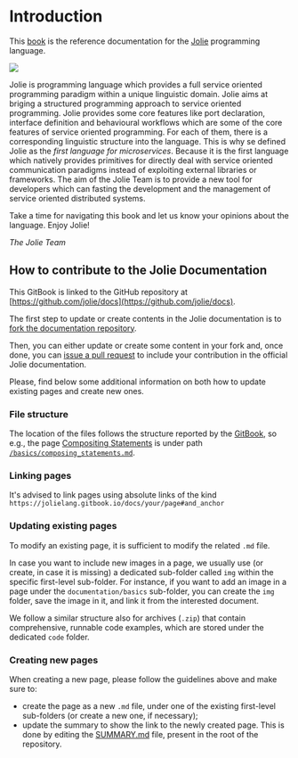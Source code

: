 # Introduction

This [book](https://jolielang.gitbooks.io/docs/content/) is the reference documentation for the [Jolie](http://jolie-lang.org) programming language.

![](./gitbook/assets/jolielogo.png)

Jolie is programming language which provides a full service oriented programming paradigm within a unique linguistic domain. Jolie aims at briging a structured programming approach to service oriented programming. Jolie provides some core features like port declaration, interface definition and behavioural workflows which are some of the core features of service oriented programming. For each of them, there is a corresponding linguistic structure into the language. This is why se defined Jolie as the _first language for microservices_. Because it is the first language which natively provides primitives for directly deal with service oriented communication paradigms instead of exploiting external libraries or frameworks. The aim of the Jolie Team is to provide a new tool for developers which can fasting the development and the management of service oriented distributed systems. 

Take a time for navigating this book and let us know your opinions about the language.
Enjoy Jolie!

_The Jolie Team_



## How to contribute to the Jolie Documentation

This GitBook is linked to the GitHub repository at [https://github.com/jolie/docs](https://github.com/jolie/docs).

The first step to update or create contents in the Jolie documentation is to [fork the documentation repository](https://github.com/jolie/docs#fork-destination-box).

Then, you can either update or create some content in your fork and, once done, you can [issue a pull request](https://help.github.com/articles/creating-a-pull-request/) to include your contribution in the official Jolie documentation.

Please, find below some additional information on both how to update existing pages and create new ones.

### File structure

The location of the files follows the structure reported by the [GitBook](https://jolielang.gitbook.io/docs), so e.g., the page [Compositing Statements](https://jolielang.gitbook.io/docs/basics/composing_statements) is under path [`/basics/composing_statements.md`](https://github.com/jolie/docs/blob/master/basics/composing_statements.md).

### Linking pages

It's advised to link pages using absolute links of the kind `https://jolielang.gitbook.io/docs/your/page#and_anchor`

### Updating existing pages

To modify an existing page, it is sufficient to modify the related `.md` file.

In case you want to include new images in a page, we usually use \(or create, in case it is missing\) a dedicated sub-folder called `img` within the specific first-level sub-folder. For instance, if you want to add an image in a page under the `documentation/basics` sub-folder, you can create the `img` folder, save the image in it, and link it from the interested document.

We follow a similar structure also for archives \(`.zip`\) that contain comprehensive, runnable code examples, which are stored under the dedicated `code` folder.

### Creating new pages

When creating a new page, please follow the guidelines above and make sure to:

* create the page as a new `.md` file, under one of the existing first-level sub-folders \(or create a new one, if necessary\);
* update the summary to show the link to the newly created page. This is done by editing the [SUMMARY.md](https://github.com/jolie/docs/blob/master/SUMMARY.md) file, present in the root of the repository.

